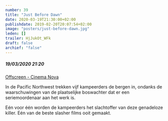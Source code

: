 ```yaml
---
number: 39
title: "Just Before Dawn"
date: 2020-03-19T21:30:00+02:00
publishdate: 2019-02-20T20:07:54+02:00
image: "posters/just-before-dawn.jpg"
leden: []
trailer: HjJukOt_WFk
draft: false
archief: "false"
---
```


##### 19/03/2020 21:20

[Offscreen - Cinema Nova](https://www.offscreen.be/nl/offscreen-film-festival-2020/person-tribute-jeff-lieberman/just-dawn)

In de Pacific Northwest trekken vijf kampeerders de bergen in, ondanks de
waarschuwingen van de plaatselijke boswachter dat er een seriemoordenaar
aan het werk is.
<!--more-->
Eén voor één worden de kampeerders het slachtoffer van deze genadeloze killer. 
Eén van de beste slasher films ooit gemaakt.
